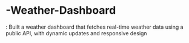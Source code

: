 # -Weather-Dashboard
: Built a weather dashboard that fetches real-time weather data using a public API, with dynamic updates and responsive design
